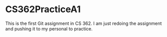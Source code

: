 # CS362PracticeA1
This is the first Git assignment in CS 362. I am just redoing the assignment and pushing it to my personal to practice.
